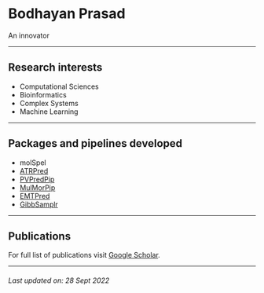 # Bodhayan Prasad
An innovator

***

## Research interests
* Computational Sciences
* Bioinformatics
* Complex Systems
* Machine Learning

* * *

## Packages and pipelines developed
* molSpel
* [ATRPred](https://github.com/ShuklaLab/ATRPred)
* [PVPredPip](https://github.com/ShuklaLab/PVPredPip)
* [MulMorPip](https://github.com/ShuklaLab/MulMorPip)
* [EMTPred](https://github.com/ShuklaLab/EMTPred)
* [GibbSamplr](https://github.com/ShuklaLab/gibbSmplr)

* * *
## Publications
For full list of publications visit [Google Scholar](https://scholar.google.com/citations?user=2lOFHzwAAAAJ).

* * *

###### _Last updated on: 28 Sept 2022_
